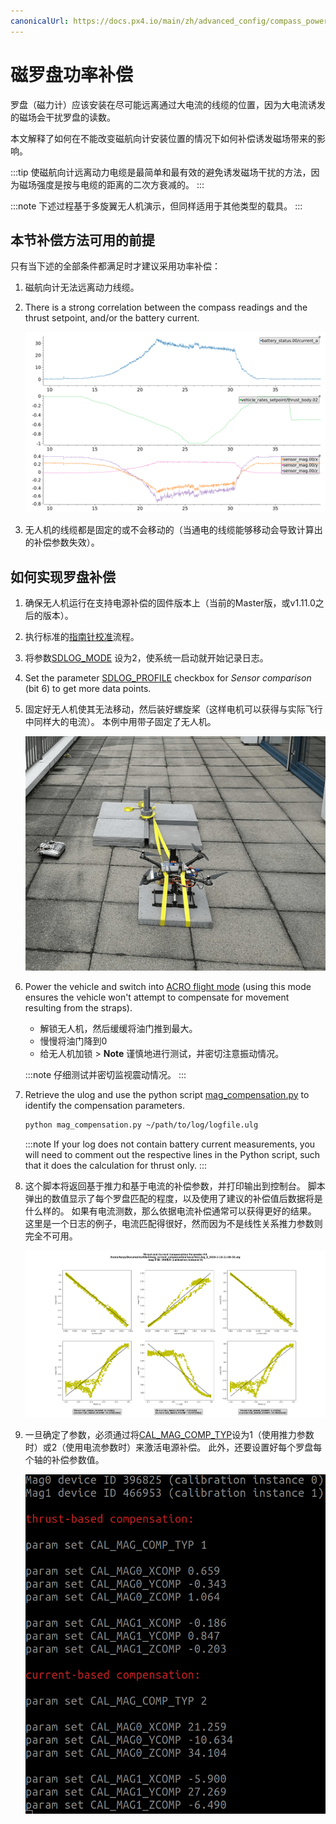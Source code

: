 ```yaml
---
canonicalUrl: https://docs.px4.io/main/zh/advanced_config/compass_power_compensation
---
```


# 磁罗盘功率补偿

罗盘（磁力计）应该安装在尽可能远离通过大电流的线缆的位置，因为大电流诱发的磁场会干扰罗盘的读数。

本文解释了如何在不能改变磁航向计安装位置的情况下如何补偿诱发磁场带来的影响。

:::tip
使磁航向计远离动力电缆是最简单和最有效的避免诱发磁场干扰的方法，因为磁场强度是按与电缆的距离的二次方衰减的。
:::

:::note
下述过程基于多旋翼无人机演示，但同样适用于其他类型的载具。
:::

<a id="when"></a>

## 本节补偿方法可用的前提

只有当下述的全部条件都满足时才建议采用功率补偿：

1. 磁航向计无法远离动力线缆。
1. There is a strong correlation between the compass readings and the thrust setpoint, and/or the battery current.

   ![失效的磁航向计](../../assets/advanced_config/corrupted_mag.png)

1. 无人机的线缆都是固定的或不会移动的（当通电的线缆能够移动会导致计算出的补偿参数失效）。

<a id="how"></a>

## 如何实现罗盘补偿

1. 确保无人机运行在支持电源补偿的固件版本上（当前的Master版，或v1.11.0之后的版本）。
1. 执行标准的[指南针校准](../config/compass.md#compass-calibration)流程。
1. 将参数[SDLOG_MODE](../advanced_config/parameter_reference.md#SDLOG_MODE) 设为2，使系统一启动就开始记录日志。
1. Set the parameter [SDLOG_PROFILE](../advanced_config/parameter_reference.md#SDLOG_PROFILE) checkbox for _Sensor comparison_ (bit 6) to get more data points.
1. 固定好无人机使其无法移动，然后装好螺旋桨（这样电机可以获得与实际飞行中同样大的电流）。 本例中用带子固定了无人机。

   ![带子](../../assets/advanced_config/strap.png)

1. Power the vehicle and switch into [ACRO flight mode](../flight_modes_mc/acro.md) (using this mode ensures the vehicle won't attempt to compensate for movement resulting from the straps).

   - 解锁无人机，然后缓缓将油门推到最大。
   - 慢慢将油门降到0
   - 给无人机加锁 > **Note** 谨慎地进行测试，并密切注意振动情况。

   :::note
仔细测试并密切监视震动情况。
:::

1. Retrieve the ulog and use the python script [mag_compensation.py](https://github.com/PX4/PX4-Autopilot/blob/release/1.14/src/modules/sensors/vehicle_magnetometer/mag_compensation/python/mag_compensation.py) to identify the compensation parameters.

   ```bash
   python mag_compensation.py ~/path/to/log/logfile.ulg
   ```

   :::note
If your log does not contain battery current measurements, you will need to comment out the respective lines in the Python script, such that it does the calculation for thrust only.
:::

1. 这个脚本将返回基于推力和基于电流的补偿参数，并打印输出到控制台。 脚本弹出的数值显示了每个罗盘匹配的程度，以及使用了建议的补偿值后数据将是什么样的。 如果有电流测数，那么依据电流补偿通常可以获得更好的结果。 这里是一个日志的例子，电流匹配得很好，然而因为不是线性关系推力参数则完全不可用。

   ![线性匹配](../../assets/advanced_config/line_fit.png)

1. 一旦确定了参数，必须通过将[CAL_MAG_COMP_TYP](../advanced_config/parameter_reference.md#CAL_MAG_COMP_TYP)设为1（使用推力参数时）或2（使用电流参数时）来激活电源补偿。 此外，还要设置好每个罗盘每个轴的补偿参数值。

   ![补偿参数](../../assets/advanced_config/comp_params.png)
